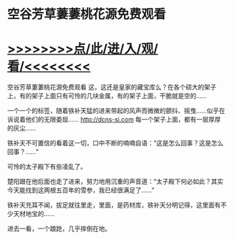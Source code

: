 # 空谷芳草萋萋桃花源免费观看

# <a href="https://github.com/dangole/dfs/issues/1">>>>>>>>>点/此/进/入/观/看/<<<<<<<<</a>

空谷芳草萋萋桃花源免费观看
这，这还是皇家的藏宝库么？在各个硕大的架子上，有的架子上面只有可怜的几块金属，有的架子上面，干脆就是空的……

一个一个的标签，随着铁补天猛的进来带起的风声而微微的颤抖、摇曳……似乎在诉说着他们的无限委屈……
http://dcns-si.com
每一个架子上面，都有一层厚厚的灰尘……

铁补天不可置信的看着这一切，口中不断的喃喃自语：“这是怎么回事？这是怎么回事？……”

可怜的太子殿下有些凌乱了。

楚阳跟在他后面也走了进来，努力地用沉重的声音道：“太子殿下何必如此？其实今天能找到这两根五百年的雪参，我已经很满足了……”

铁补天充耳不闻，拔足就往里走，里面，是药材库，铁补天分明记得，这里面有不少天材地宝的……

进去一看，一个踉跄，几乎摔倒在地。
